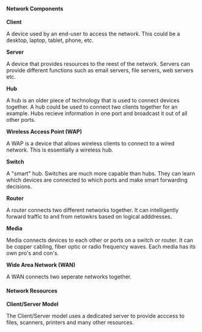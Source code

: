 #### Network Components

**Client**

A device used by an end-user to access the network. This could be a desktop, laptop, tablet, phone, etc.

**Server**

A device that provides resources to the reest of the network. Servers can provide different functions such as email servers, file servers, web servers etc.

**Hub**

A hub is an older piece of technology that is used to connect devices together. A hub could be used to connect two clients together for an example.
Hubs recieve information in one port and broadcast it out of all other ports.

**Wireless Access Point (WAP)**

A WAP is a device that allows wireless clients to connect to a wired network. This is essentially a wireless hub.

**Switch**

A "smart" hub. Switches are much more capable than hubs. They can learn which devices are connected to which ports and make smart forwarding
decisions.

**Router**

A router connects two different networks together. It can intelligently forward traffic to and from netowkrs based on logical adddresses.

**Media**

Media connects devices to each other or ports on a switch or router. It can be copper cabling, fiber optic or radio frequency waves. Each media has its
own pro's and con's.

**Wide Area Network (WAN)**

A WAN connects two seperate networks together.


#### Network Resources

**Client/Server Model**

The Client/Server model uses a dedicated server to provide acccess to files, scanners, printers and many other resources.

